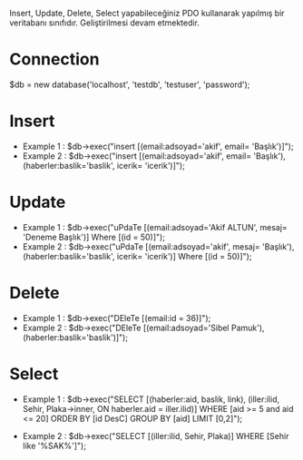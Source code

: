 Insert, Update, Delete, Select yapabileceğiniz PDO kullanarak yapılmış bir veritabanı sınıfıdır. Geliştirilmesi devam
etmektedir.

# Connection #
$db = new database('localhost', 'testdb', 'testuser', 'password');

# Insert #
- Example 1 : $db->exec("insert [(email:adsoyad='akif', email= 'Başlık')]");
- Example 2 : $db->exec("insert [(email:adsoyad='akif', email= 'Başlık'), (haberler:baslik='baslik', icerik= 'icerik')]");

# Update #
- Example 1 : $db->exec("uPdaTe [(email:adsoyad='Akif ALTUN', mesaj= 'Deneme Başlık')]
			                  Where [(id = 50)]");
- Example 2 : $db->exec("uPdaTe [(email:adsoyad='akif', mesaj= 'Başlık'), (haberler:baslik='baslik', icerik= 'icerik')]
			                  Where [(id = 50)]");
			
# Delete #
- Example 1 : $db->exec("DEleTe [(email:id = 36)]");
- Example 2 : $db->exec("DEleTe [(email:adsoyad='Sibel Pamuk'), (haberler:baslik='baslik')]");

# Select #
- Example 1 : $db->exec("SELECT 	[(haberler:aid, baslik, link), (iller:ilid, Sehir, Plaka->inner, ON haberler.aid = iller.ilid)] 
		                     WHERE 	[aid >= 5 and aid <= 20] 
		                   ORDER BY [id DesC] 
		                  GROUP BY	[aid] 
		                     LIMIT 	[0,2]");
		                     
- Example 2 : $db->exec("SELECT 	[(iller:ilid, Sehir, Plaka)] 
		                    WHERE 	[Sehir like '%SAK%']");		                     
